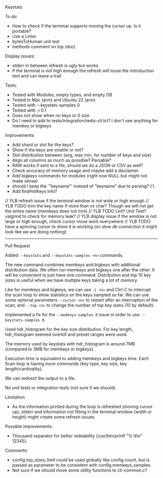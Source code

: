 Keystats

To do:
- How to check if the terminal supports moving the cursor up. Is it portable?
- Use a Linter
- bytesToHuman unit test
- methods comment on top (doc)

Display issues:
- stderr in between refresh is ugly but works
- If the terminal is not high enough the refresh will loose the introduction text and can leave a trail 

Tests:
- Tested with Modules, empty types, and empty DB
- Tested in Mac (arm) and Ubuntu 22 (arm)
- Tested with --keystats-samples 0
- Tested with -i 0.1
- Does not show when no keys or 0 size
- Do I need to add to tests/integration/redis-cli.tcl? I don't see anything for memkey or bigkeys

Improvements:
- Add shard or slot for the keys?
- Show if the keys are volatile or not?
- Slot distribution between (avg, max min, for number of keys and size)
- Align all columns as much as possible? Parsable?
- RAW works if sent to a file, should we do a JSON or CSV as well?
- Check accuracy of memory usage and maybe add a disclaimer
- Add bigkeys commands for modules (right now NULL but might not make sense)
- should I keep the '"keyname"' instead of "keyname" due to parsing? (')
- Add findHotKeys info?

// YLB refresh issue if the terminal window is not wide or high enough
// YLB TODO trim the key name if more than xx char? Though we will not get the entire name (memkeys does not trim)
// YLB TODO Lint? Unit Test? valgrind to check for memory leak?
// YLB display issue if the window is not large or high enough, check cursor move work everywhere
// YLB TODO have a spinning cursor to show it is working (on slow db connection it might look like we are doing nothing)

---
Pull Request

Added `--keystats` and `--keystats-samples <n>` commands.

The new command combines memkeys and bigkeys with additional distribution data.
We often run memkeys and bigkeys one after the other. It will be convenient to just have one command.
Distribution and top 10 key sizes is useful when we have multiple keys taking a lot of memory.

Like for memkeys and bigkeys, we can use `-i <n>` and Ctrl-C to interrupt the scan loop to show statistics on the keys sampled so far.
We can use some optional parameters `--cursor <n>` to restart after an interruption of the scan, and `--top <n>` to change the number of top key sizes (10 by default).

Implemented a fix for the `--memkeys-samples 0` issue in order to use `--keystats-samples 0`.

Used hdr_histogram for the key size distribution.
For key length, hdr_histogram seemed overkill and preset ranges were used.

The memory used by keystats with hdr_histogram is around 7MB (compared to 3MB for memkeys or bigkeys).

Execution time is equivalent to adding memkeys and bigkeys time. Each Scan loop is having more commands (key type, key size, key length/cardinality).

We can redirect the output to a file.

No unit tests or integration tests (not sure if we should).

Limitation:
- As the information printed during the loop is refreshed (moving cursor up), stderr and information not fitting in the terminal window (width or height) might create some refresh issues.

Possible improvements:
- Thousand separator for better redeability (/usr/bin/printf "%'d\n" 12345).

Comments:
- config.top_sizes_limit could be used globally like config.count, but is passed as parameter to be consistent with config.memkeys_samples.
- Not sure if we should move some utility functions to cli-common.c?